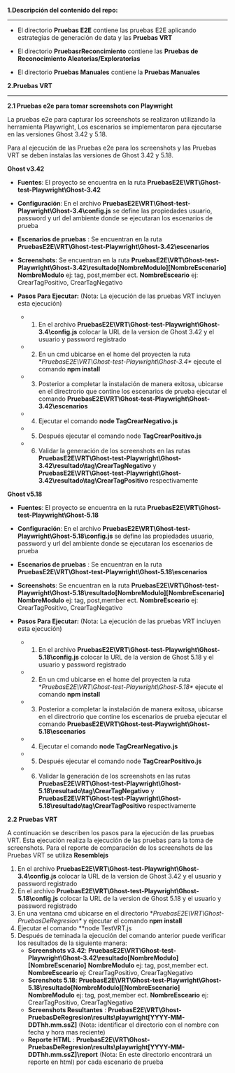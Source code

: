 



**1.Descripción del contenido del repo:**
****
- El directorio **Pruebas E2E** contiene las pruebas E2E aplicando estrategias de generación de data y las **Pruebas VRT**

- El directorio **PruebasrReconcimiento** contiene las **Pruebas de Reconocimiento Aleatorias/Exploratorias**

- El directorio **Pruebas Manuales** contiene la **Pruebas Manuales**



**2.Pruebas VRT**
******
  
**2.1 Pruebas e2e para tomar screenshots con Playwright**

La pruebas e2e para capturar los screenshots se realizaron utilizando la herramienta Playwright, Los escenarios se implementaron para ejecutarse en las versiones Ghost 3.42 y 5.18.

Para al ejecución de las Pruebas e2e para los screenshots y las Pruebas VRT se deben instalas las versiones de Ghost 3.42 y 5.18.
  
  **Ghost v3.42**
  
  - **Fuentes**: El proyecto se encuentra en la ruta **PruebasE2E\VRT\Ghost-test-Playwright\Ghost-3.42**
  - **Configuración**: En el archivo **PruebasE2E\VRT\Ghost-test-Playwright\Ghost-3.4\config.js** se define las propiedades usuario, password y url del ambiente donde se ejecutaran los escenarios de prueba
  - **Escenarios de pruebas** : Se encuentran en la ruta **PruebasE2E\VRT\Ghost-test-Playwright\Ghost-3.42\escenarios**
  - **Screenshots**: Se encuentran en la ruta **PruebasE2E\VRT\Ghost-test-Playwright\Ghost-3.42\resultado\[NombreModulo]\[NombreEscenario]**  **NombreModulo** ej: tag, post,member ect. **NombreEsceario** ej: CrearTagPositivo, CrearTagNegativo
  - **Pasos Para Ejecutar:** (Nota: La ejecución de las pruebas VRT incluyen esta ejecución)
      
       - 1. En el archivo **PruebasE2E\VRT\Ghost-test-Playwright\Ghost-3.4\config.js** colocar la URL de la version de Ghost 3.42 y el usuario y password registrado
       - 2. En un cmd ubicarse en el home del proyecten la ruta **PruebasE2E\VRT\Ghost-test-Playwright\Ghost-3.4\** ejecute el comando **npm install**
       - 3. Posterior a completar la instalación  de manera exitosa, ubicarse en el directrorio que contine los escenarios de prueba  ejecutar el comando **PruebasE2E\VRT\Ghost-test-Playwright\Ghost-3.42\escenarios**
       - 4. Ejecutar el comando **node TagCrearNegativo.js**
       - 5. Después ejecutar el comando node **TagCrearPositivo.js**
       - 6. Validar la generación de los screenshots en las rutas **PruebasE2E\VRT\Ghost-test-Playwright\Ghost-3.42\resultado\tag\CrearTagNegativo** y 
  **PruebasE2E\VRT\Ghost-test-Playwright\Ghost-3.42\resultado\tag\CrearTagPositivo** respectivamente
  
**Ghost v5.18**

  - **Fuentes**: El proyecto se encuentra en la ruta **PruebasE2E\VRT\Ghost-test-Playwright\Ghost-5.18**
  - **Configuración**: En el archivo **PruebasE2E\VRT\Ghost-test-Playwright\Ghost-5.18\config.js** se define las propiedades usuario, password y url del ambiente donde se ejecutaran los escenarios de prueba
  - **Escenarios de pruebas** : Se encuentran en la ruta **PruebasE2E\VRT\Ghost-test-Playwright\Ghost-5.18\escenarios**
  - **Screenshots**: Se encuentran en la ruta **PruebasE2E\VRT\Ghost-test-Playwright\Ghost-5.18\resultado\[NombreModulo]\[NombreEscenario]**  **NombreModulo** ej: tag, post,member ect. **NombreEsceario** ej: CrearTagPositivo, CrearTagNegativo
  - **Pasos Para Ejecutar:** (Nota: La ejecución de las pruebas VRT incluyen esta ejecución)
  
       - 1. En el archivo **PruebasE2E\VRT\Ghost-test-Playwright\Ghost-5.18\config.js** colocar la URL de la version de Ghost 5.18 y el usuario y password registrado
       - 2. En un cmd ubicarse en el home del proyecten la ruta **PruebasE2E\VRT\Ghost-test-Playwright\Ghost-5.18\** ejecute el comando **npm install**
       - 3. Posterior a completar la instalación  de manera exitosa, ubicarse en el directrorio que contine los escenarios de prueba  ejecutar el comando **PruebasE2E\VRT\Ghost-test-Playwright\Ghost-5.18\escenarios**
       - 4. Ejecutar el comando **node TagCrearNegativo.js**
       - 5. Después ejecutar el comando node **TagCrearPositivo.js**
       - 6. Validar la generación de los screenshots en las rutas **PruebasE2E\VRT\Ghost-test-Playwright\Ghost-5.18\resultado\tag\CrearTagNegativo** y 
  **PruebasE2E\VRT\Ghost-test-Playwright\Ghost-5.18\resultado\tag\CrearTagPositivo** respectivamente
  
**2.2 Pruebas VRT**


 A continuación se describen los pasos para la ejecución de las pruebas VRT. Esta ejecución realiza la ejecución de las pruebas para la toma de screenshots.
Para el reporte de comparación de los screenshots de las Pruebas VRT se utiliza **Resemblejs**
 
 1. En el archivo **PruebasE2E\VRT\Ghost-test-Playwright\Ghost-3.4\config.js** colocar la URL de la version de Ghost 3.42 y el usuario y password registrado
 2. En el archivo **PruebasE2E\VRT\Ghost-test-Playwright\Ghost-5.18\config.js** colocar la URL de la version de Ghost 5.18 y el usuario y password registrado
3. En una ventana cmd ubicarse en el directorio **PruebasE2E\VRT\Ghost-PruebasDeRegresion\** y ejecutar el comando  **npm install**
4. Ejecutar el comando **node TestVRT.js
5. Después de teminada la ejecución del comando anterior puede verificar los resultados de la siguiente manera:
   - **Screenshots v3.42**: **PruebasE2E\VRT\Ghost-test-Playwright\Ghost-3.42\resultado\[NombreModulo]\[NombreEscenario]**  **NombreModulo** ej: tag, post,member ect. **NombreEsceario** ej: CrearTagPositivo, CrearTagNegativo
   - **Screnshots 5.18**: **PruebasE2E\VRT\Ghost-test-Playwright\Ghost-5.18\resultado\[NombreModulo]\[NombreEscenario]**  **NombreModulo** ej: tag, post,member ect. **NombreEsceario** ej: CrearTagPositivo, CrearTagNegativo
   - **Screenshots Resultantes** : **PruebasE2E\VRT\Ghost-PruebasDeRegresion\results\playwright\[YYYY-MM-DDThh.mm.ssZ]** (Nota: identificar el directorio con el nombre con fecha y hora mas reciente)
   - **Reporte HTML** : **PruebasE2E\VRT\Ghost-PruebasDeRegresion\results\playwright\[YYYY-MM-DDThh.mm.ssZ]\report** (Nota: En este directorio encontrará un reporte en html) por cada escenario de prueba




